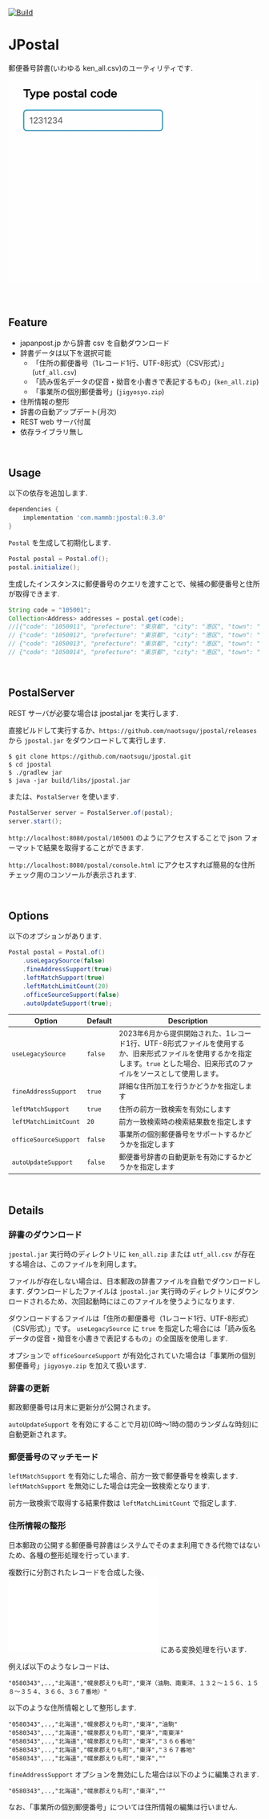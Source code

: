 [![Build](https://github.com/naotsugu/jpostal/actions/workflows/gradle-build.yml/badge.svg)](https://github.com/naotsugu/jpostal/actions/workflows/gradle-build.yml)


# JPostal

郵便番号辞書(いわゆる ken_all.csv)のユーティリティです.

![jpostal](doc/images/search.gif)

<br/>

## Feature

* japanpost.jp から辞書 csv を自動ダウンロード
* 辞書データは以下を選択可能
  * 「住所の郵便番号（1レコード1行、UTF-8形式）（CSV形式）」(`utf_all.csv`)
  * 「読み仮名データの促音・拗音を小書きで表記するもの」(`ken_all.zip`)
  * 「事業所の個別郵便番号」(`jigyosyo.zip`)
* 住所情報の整形
* 辞書の自動アップデート(月次)
* REST web サーバ付属 
* 依存ライブラリ無し

<br/>

## Usage

以下の依存を追加します.

```groovy
dependencies {
    implementation 'com.mammb:jpostal:0.3.0'
}
```

`Postal` を生成して初期化します.

```java
Postal postal = Postal.of();
postal.initialize();
```

生成したインスタンスに郵便番号のクエリを渡すことで、候補の郵便番号と住所が取得できます.

```java
String code = "105001";
Collection<Address> addresses = postal.get(code);
//[{"code": "1050011", "prefecture": "東京都", "city": "港区", "town": "芝公園", "street": ""},
// {"code": "1050012", "prefecture": "東京都", "city": "港区", "town": "芝大門", "street": ""},
// {"code": "1050013", "prefecture": "東京都", "city": "港区", "town": "浜松町", "street": ""}, 
// {"code": "1050014", "prefecture": "東京都", "city": "港区", "town": "芝", "street": ""}]
```

<br/>

## PostalServer

REST サーバが必要な場合は jpostal.jar を実行します.


直接ビルドして実行するか、`https://github.com/naotsugu/jpostal/releases` から `jpostal.jar` をダウンロードして実行します.

```
$ git clone https://github.com/naotsugu/jpostal.git
$ cd jpostal
$ ./gradlew jar
$ java -jar build/libs/jpostal.jar
```

または、`PostalServer` を使います. 


```java
PostalServer server = PostalServer.of(postal);
server.start();
```

`http://localhost:8080/postal/105001` のようにアクセスすることで json フォーマットで結果を取得することができます.

`http://localhost:8080/postal/console.html` にアクセスすれば簡易的な住所チェック用のコンソールが表示されます.

<br/>

## Options

以下のオプションがあります.

```java
Postal postal = Postal.of()
    .useLegacySource(false)
    .fineAddressSupport(true)
    .leftMatchSupport(true)
    .leftMatchLimitCount(20)
    .officeSourceSupport(false)
    .autoUpdateSupport(true);
```


| Option                 | Default | Description                                                                                         |
| ---------------------- |---------|-----------------------------------------------------------------------------------------------------|
| `useLegacySource`   | `false` | 2023年6月から提供開始された、1レコード1行、UTF-8形式ファイルを使用するか、旧来形式ファイルを使用するかを指定します。`true` とした場合、旧来形式のファイルをソースとして使用します。 |
| `fineAddressSupport`   | `true`  | 詳細な住所加工を行うかどうかを指定します                                                                                |
| `leftMatchSupport`     | `true`  | 住所の前方一致検索を有効にします                                                                                    |
| `leftMatchLimitCount`  | `20`    | 前方一致検索時の検索結果数を指定します                                                                                 |
| `officeSourceSupport`  | `false` | 事業所の個別郵便番号をサポートするかどうかを指定します                                                                         |
| `autoUpdateSupport`    | `false` | 郵便番号辞書の自動更新を有効にするかどうかを指定します                                                                         |

<br/>

## Details

### 辞書のダウンロード

`jpostal.jar` 実行時のディレクトリに `ken_all.zip` または `utf_all.csv` が存在する場合は、このファイルを利用します。

ファイルが存在しない場合は、日本郵政の辞書ファイルを自動でダウンロードします.
ダウンロードしたファイルは `jpostal.jar` 実行時のディレクトリにダウンロードされるため、次回起動時にはこのファイルを使うようになります.

ダウンロードするファイルは「住所の郵便番号（1レコード1行、UTF-8形式）（CSV形式）」です。
`useLegacySource` に `true` を指定した場合には「読み仮名データの促音・拗音を小書きで表記するもの」の全国版を使用します.

オプションで `officeSourceSupport` が有効化されていた場合は「事業所の個別郵便番号」`jigyosyo.zip` を加えて扱います.


### 辞書の更新

郵政郵便番号は月末に更新分が公開されます。

`autoUpdateSupport` を有効にすることで月初(0時〜1時の間のランダムな時刻)に自動更新されます。 


### 郵便番号のマッチモード

`leftMatchSupport` を有効にした場合、前方一致で郵便番号を検索します.
`leftMatchSupport` を無効にした場合は完全一致検索となります.

前方一致検索で取得する結果件数は `leftMatchLimitCount` で指定します.


### 住所情報の整形

日本郵政の公開する郵便番号辞書はシステムでそのまま利用できる代物ではないため、各種の整形処理を行っています.

複数行に分割されたレコードを合成した後、![`com.mammb.code.jpostal.source.TownEditor`](src/main/java/com/mammb/code/jpostal/source/TownEditor.java) にある変換処理を行います.


例えば以下のようなレコードは、

```
"0580343",..,"北海道","幌泉郡えりも町","東洋（油駒、南東洋、１３２～１５６、１５８～３５４、３６６、３６７番地）"
```

以下のような住所情報として整形します.

```
"0580343",..,"北海道","幌泉郡えりも町","東洋","油駒"
"0580343",..,"北海道","幌泉郡えりも町","東洋","南東洋"
"0580343",..,"北海道","幌泉郡えりも町","東洋","３６６番地"
"0580343",..,"北海道","幌泉郡えりも町","東洋","３６７番地"
"0580343",..,"北海道","幌泉郡えりも町","東洋",""
```

`fineAddressSupport` オプションを無効にした場合は以下のように編集されます.

```
"0580343",..,"北海道","幌泉郡えりも町","東洋",""
```

なお、「事業所の個別郵便番号」については住所情報の編集は行いません.


